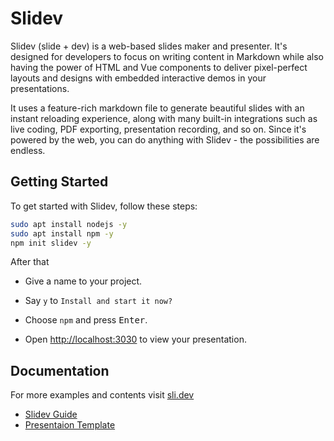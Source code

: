 # Slidev

Slidev (slide + dev) is a web-based slides maker and presenter. It's designed for developers to focus on writing content in Markdown while also having the power of HTML and Vue components to deliver pixel-perfect layouts and designs with embedded interactive demos in your presentations.

It uses a feature-rich markdown file to generate beautiful slides with an instant reloading experience, along with many built-in integrations such as live coding, PDF exporting, presentation recording, and so on. Since it's powered by the web, you can do anything with Slidev - the possibilities are endless.

## Getting Started

To get started with Slidev, follow these steps:

```BASH
sudo apt install nodejs -y
sudo apt install npm -y
npm init slidev -y
```

After that

- Give a name to your project.
- Say `y` to `Install and start it now?`
- Choose `npm` and press <kbd>Enter</kbd>.

- Open [http://localhost:3030](http://localhost:3030/) to view your presentation.

## Documentation

For more examples and contents visit [sli.dev](https://sli.dev/)

- [Slidev Guide](https://sli.dev/guide/)
- [Presentaion Template](./slides.md)
